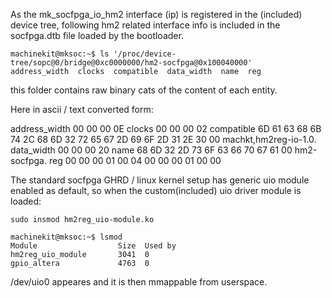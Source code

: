 As the mk_socfpga_io_hm2 interface (ip) is registered in the (included) device tree, 
following hm2 related interface info is included in the socfpga.dtb file loaded by the bootloader.


    machinekit@mksoc:~$ ls '/proc/device-tree/sopc@0/bridge@0xc0000000/hm2-socfpga@0x100040000'
    address_width  clocks  compatible  data_width  name  reg

this folder contains raw binary cats of the content of each entity.

Here in ascii / text converted form:

address_width	00 00 00 0E
clocks			00 00 00 02
compatible		6D 61 63 68 6B 74 2C 68 6D 32 72 65 67 2D 69 6F 2D 31 2E 30 00
				machkt,hm2reg-io-1.0.
data_width		00 00 00 20
name			68 6D 32 2D 73 6F 63 66 70 67 61 00
				hm2-socfpga.
reg				00 00 00 01 00 04 00 00 00 01 00 00
    
The standard socfpga GHRD / linux kernel setup has generic uio module enabled as default, so when the custom(included) uio driver module is loaded:

    sudo insmod hm2reg_uio-module.ko
    
    machinekit@mksoc:~$ lsmod
    Module                  Size  Used by
    hm2reg_uio_module       3041  0
    gpio_altera             4763  0

/dev/uio0 appeares and it is then mmappable from userspace.    
